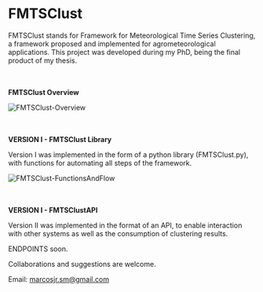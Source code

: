 # FMTSClust
FMTSClust stands for Framework for Meteorological Time Series Clustering, a framework proposed and implemented for agrometeorological applications.
This project was developed during my PhD, being the final product of my thesis.

<br></br>
**FMTSClust Overview**

![FMTSClust-Overview](https://github.com/marcosjr06/FMTSClust/assets/2211378/46ebea3f-72db-4399-88c9-03275ef59d55)


<br></br>
**VERSION I - FMTSClust Library**

Version I was implemented in the form of a python library (FMTSClust.py), with functions for automating all steps of the framework.

![FMTSClust-FunctionsAndFlow](https://github.com/marcosjr06/FMTSClust/assets/2211378/7c95414c-6e8e-4479-938c-bde3db9a5f51)


<br></br>
**VERSION I - FMTSClustAPI**

Version II was implemented in the format of an API, to enable interaction with other systems as well as the consumption of clustering results.

ENDPOINTS soon.


Collaborations and suggestions are welcome.

Email: marcosjr.sm@gmail.com
